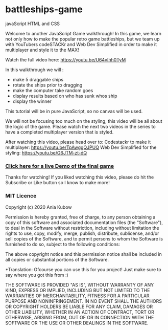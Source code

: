 # battleships-game
javaScript HTML and CSS 

Welcome to another JavaScript Game walkthrough! In this game, we learn not only how to make the popular retro game battleships, but we team up with YouTubers codeSTACKr and Web Dev Simplified  in order to make it multiplayer and style it to the MAX!

Watch the full video here: https://youtu.be/U64vIhh0TyM



In this walkthrough we will :
- make 5 draggable ships
- rotate the ships prior to dragging
- make the computer take random goes
- display results based on who has sunk whos ship
- display the winner

This tutorial will be in pure JavaScript, so no canvas will be used.

We will not be focusing too much on the styling, this video will be all about the logic of the game. Please watch the next two videos in the series to have a completed multiplayer version that is styled.

After watching this video, please head over to:
Codestackr to make it multiplayer: https://youtu.be/TpAwggQJPUQ
Web Dev Simplified for the styling: https://youtu.be/G6JTM-zt-dQ

### [Click here for a live Demo of the final game](http://battleship.tech/)

Thanks for watching! If you liked watching this video, please do hit the  Subscribe or Like button so I know to make more!

### MIT Licence

Copyright (c) 2020 Ania Kubow

Permission is hereby granted, free of charge, to any person obtaining a copy
of this software and associated documentation files (the "Software"), to deal
in the Software without restriction, including without limitation the rights
to use, copy, modify, merge, publish, distribute, sublicense, and/or sell
copies of the Software, and to permit persons to whom the Software is
furnished to do so, subject to the following conditions:

The above copyright notice and this permission notice shall be included in all
copies or substantial portions of the Software. 

*Translation: Ofcourse you can use this for you project! Just make sure to say where you got this from :)

THE SOFTWARE IS PROVIDED "AS IS", WITHOUT WARRANTY OF ANY KIND,
EXPRESS OR IMPLIED, INCLUDING BUT NOT LIMITED TO THE WARRANTIES OF
MERCHANTABILITY, FITNESS FOR A PARTICULAR PURPOSE AND NONINFRINGEMENT.
IN NO EVENT SHALL THE AUTHORS OR COPYRIGHT HOLDERS BE LIABLE FOR ANY CLAIM,
DAMAGES OR OTHER LIABILITY, WHETHER IN AN ACTION OF CONTRACT, TORT OR
OTHERWISE, ARISING FROM, OUT OF OR IN CONNECTION WITH THE SOFTWARE OR THE USE
OR OTHER DEALINGS IN THE SOFTWARE.

